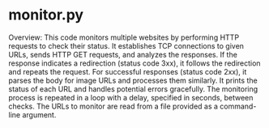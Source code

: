 # monitor.py
Overview: This code monitors multiple websites by performing HTTP requests to check their status. It establishes TCP connections to given URLs, sends HTTP GET requests, and analyzes the responses. If the response indicates a redirection (status code 3xx), it follows the redirection and repeats the request. For successful responses (status code 2xx), it parses the body for image URLs and processes them similarly. It prints the status of each URL and handles potential errors gracefully. The monitoring process is repeated in a loop with a delay, specified in seconds, between checks. The URLs to monitor are read from a file provided as a command-line argument.
